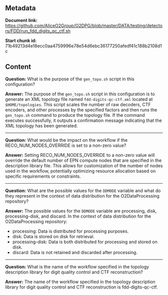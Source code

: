 ## Metadata

**Document link:** https://github.com/AliceO2Group/O2DPG/blob/master/DATA/testing/detectors/FDD/run_fdd_digits_qc_ctf.sh

**Start chunk id:** 71b49213d4e18ecc0aa4759996e78e54d6ebc36177250afedf41c188b2108d1c

## Content

**Question:** What is the purpose of the `gen_topo.sh` script in this configuration?

**Answer:** The purpose of the `gen_topo.sh` script in this configuration is to generate an XML topology file named `fdd-digits-qc-ctf.xml` located at `$HOME/topologies`. This script scales the number of raw decoders, CTF encoders, and other processes by the specified factors and then runs the `gen_topo.sh` command to produce the topology file. If the command executes successfully, it outputs a confirmation message indicating that the XML topology has been generated.

---

**Question:** What would be the impact on the workflow if the RECO_NUM_NODES_OVERRIDE is set to a non-zero value?

**Answer:** Setting RECO_NUM_NODES_OVERRIDE to a non-zero value will override the default number of EPN compute nodes that are specified in the description library file. This allows for customization of the number of nodes used in the workflow, potentially optimizing resource allocation based on specific requirements or constraints.

---

**Question:** What are the possible values for the `DDMODE` variable and what do they represent in the context of data distribution for the O2DataProcessing repository?

**Answer:** The possible values for the `DDMODE` variable are processing, disk, processing-disk, and discard. In the context of data distribution for the O2DataProcessing repository:

- processing: Data is distributed for processing purposes.
- disk: Data is stored on disk for retrieval.
- processing-disk: Data is both distributed for processing and stored on disk.
- discard: Data is not retained and discarded after processing.

---

**Question:** What is the name of the workflow specified in the topology description library for digit quality control and CTF reconstruction?

**Answer:** The name of the workflow specified in the topology description library for digit quality control and CTF reconstruction is fdd-digits-qc-ctf.